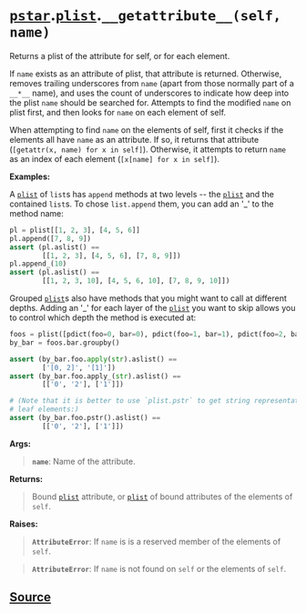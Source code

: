 # [`pstar`](./pstar.md).[`plist`](./pstar_plist.md).`__getattribute__(self, name)`

Returns a plist of the attribute for self, or for each element.

If `name` exists as an attribute of plist, that attribute is returned.
Otherwise, removes trailing underscores from `name` (apart from those
normally part of a `__*__` name), and uses the count of underscores to
indicate how deep into the plist `name` should be searched for. Attempts
to find the modified `name` on plist first, and then looks for `name` on
each element of self.

When attempting to find `name` on the elements of self, first it checks
if the elements all have `name` as an attribute. If so, it returns that
attribute (`[getattr(x, name) for x in self]`). Otherwise, it attempts to
return `name` as an index of each element (`[x[name] for x in self]`).

**Examples:**

A [`plist`](./pstar_plist.md) of `list`s has `append` methods at two levels -- the [`plist`](./pstar_plist.md)
and the contained `list`s. To chose `list.append` them, you can add
an '_' to the method name:
```python
pl = plist[[1, 2, 3], [4, 5, 6]]
pl.append([7, 8, 9])
assert (pl.aslist() ==
        [[1, 2, 3], [4, 5, 6], [7, 8, 9]])
pl.append_(10)
assert (pl.aslist() ==
        [[1, 2, 3, 10], [4, 5, 6, 10], [7, 8, 9, 10]])
```

Grouped [`plist`](./pstar_plist.md)s also have methods that you might want to call at different
depths. Adding an '_' for each layer of the [`plist`](./pstar_plist.md) you want to skip
allows you to control which depth the method is executed at:
```python
foos = plist([pdict(foo=0, bar=0), pdict(foo=1, bar=1), pdict(foo=2, bar=0)])
by_bar = foos.bar.groupby()

assert (by_bar.foo.apply(str).aslist() ==
        ['[0, 2]', '[1]'])
assert (by_bar.foo.apply_(str).aslist() ==
        [['0', '2'], ['1']])

# (Note that it is better to use `plist.pstr` to get string representation of
# leaf elements:)
assert (by_bar.foo.pstr().aslist() ==
        [['0', '2'], ['1']])
```

**Args:**

>    **`name`**: Name of the attribute.

**Returns:**

>    Bound [`plist`](./pstar_plist.md) attribute, or [`plist`](./pstar_plist.md) of bound attributes of the elements
>    of `self`.

**Raises:**

>    **`AttributeError`**: If `name` is is a reserved member of the elements of `self`.

>    **`AttributeError`**: If `name` is not found on `self` or the elements of `self`.



## [Source](../pstar/pstar.py#L1707-L1796)